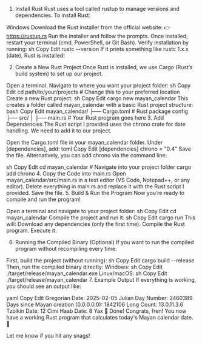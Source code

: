 1. Install Rust
Rust uses a tool called rustup to manage versions and dependencies. To install Rust:

Windows
Download the Rust installer from the official website:
👉 https://rustup.rs
Run the installer and follow the prompts.
Once installed, restart your terminal (cmd, PowerShell, or Git Bash).
Verify installation by running:
sh
Copy
Edit
rustc --version
If it prints something like rustc 1.x.x (date), Rust is installed!


2. Create a New Rust Project
Once Rust is installed, we use Cargo (Rust’s build system) to set up our project.

Open a terminal.
Navigate to where you want your project folder:
sh
Copy
Edit
cd path/to/your/projects  # Change this to your preferred location
Create a new Rust project:
sh
Copy
Edit
cargo new mayan_calendar
This creates a folder called mayan_calendar with a basic Rust project structure:
bash
Copy
Edit
mayan_calendar/
├── Cargo.toml  # Rust package config
├── src/
│   ├── main.rs  # Your Rust program goes here
3. Add Dependencies
The Rust script I provided uses the chrono crate for date handling. We need to add it to our project.

Open the Cargo.toml file in your mayan_calendar folder.
Under [dependencies], add:
toml
Copy
Edit
[dependencies]
chrono = "0.4"
Save the file.
Alternatively, you can add chrono via the command line:

sh
Copy
Edit
cd mayan_calendar  # Navigate into your project folder
cargo add chrono
4. Copy the Code into main.rs
Open mayan_calendar/src/main.rs in a text editor (VS Code, Notepad++, or any editor).
Delete everything in main.rs and replace it with the Rust script I provided.
Save the file.
5. Build & Run the Program
Now you’re ready to compile and run the program!

Open a terminal and navigate to your project folder:
sh
Copy
Edit
cd mayan_calendar
Compile the project and run it:
sh
Copy
Edit
cargo run
This will:
Download any dependencies (only the first time).
Compile the Rust program.
Execute it.



6. Running the Compiled Binary (Optional)
If you want to run the compiled program without recompiling every time:

First, build the project (without running):
sh
Copy
Edit
cargo build --release
Then, run the compiled binary directly:
Windows:
sh
Copy
Edit
./target/release/mayan_calendar.exe
Linux/macOS:
sh
Copy
Edit
./target/release/mayan_calendar
7. Example Output
If everything is working, you should see an output like:

yaml
Copy
Edit
Gregorian Date: 2025-02-05
Julian Day Number: 2460389
Days since Mayan creation (0.0.0.0.0): 1842106
Long Count: 13.0.11.3.6
Tzolkin Date: 12 Cimi
Haab Date: 8 Yax
🎉 Done!
Congrats, fren! You now have a working Rust program that calculates today's Mayan calendar date. 🚀

Let me know if you hit any snags!
